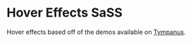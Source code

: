 Hover Effects SaSS
==================

Hover effects based off of the demos available on [Tympanus](http://tympanus.net/Development/HoverEffectIdeas/).